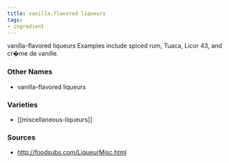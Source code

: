 ```yaml
---
title: vanilla-flavored liqueurs
tags:
- ingredient
---
```

vanilla-flavored liqueurs Examples include spiced rum, Tuaca, Licor 43, and cr�me de vanille.

### Other Names

* vanilla-flavored liqueurs

### Varieties

* [[miscellaneous-liqueurs]]

### Sources
* http://foodsubs.com/LiqueurMisc.html
